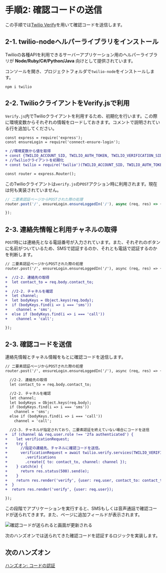 # 手順2: 確認コードの送信

この手順では[Twilio Verify](https://jp.twilio.com/verify)を用いて確認コードを送信します。

## 2-1. twilio-nodeヘルパーライブラリをインストール

Twilioの各種APIを利用できるサーバーアプリケーション用のヘルパーライブラリが __Node/Ruby/C#/Python/Java__ 向けとして提供されています。

コンソールを開き、プロジェクトフォルダで`twilio-node`をインストールします。

```
npm i twilio
```

## 2-2. TwilioクライアントをVerify.jsで利用

`Verify.js`内でTwilioクライアントを利用するため、初期化を行います。この際に環境変数からそれぞれの情報をロードしておきます。コメントで説明されている行を追加してください。

```diff
const express = require('express');
const ensureLogin = require('connect-ensure-login');

+ //環境変数から値を取得
+ const {TWILIO_ACCOUNT_SID, TWILIO_AUTH_TOKEN, TWILIO_VERIFICATION_SID} = process.env;
+ //Twilioクライアントを初期化
+ const twilio = require('twilio')(TWILIO_ACCOUNT_SID, TWILIO_AUTH_TOKEN);

const router = express.Router();
```

このTwilioクライアントは`verify.js`の`POST`アクション時に利用されます。現在は何も実装されていません。

```js
// 二要素認証ページからPOSTされた際の処理
router.post('/', ensureLogin.ensureLoggedIn('/'), async (req, res) => {

});
```

## 2-3. 連絡先情報と利用チャネルの取得

`POST`時には連絡先となる電話番号が入力されています。また、それぞれのボタンに名前がついているため、SMSで認証するのか、それとも電話で認証するのかを判断します。

```diff
// 二要素認証ページからPOSTされた際の処理
router.post('/', ensureLogin.ensureLoggedIn('/'), async (req, res) => {

+  //2-2. 連絡先の取得
+  let contact_to = req.body.contact_to;
+
+  //2-2. チャネルを確認
+  let channel;
+  let bodyKeys = Object.keys(req.body);
+  if (bodyKeys.find(i => i === 'sms'))
+    channel = 'sms';
+  else if (bodyKeys.find(i => i === 'call'))
+    channel = 'call';

});
```

## 2-3. 確認コードを送信

連絡先情報とチャネル情報をもとに確認コードを送信します。

```diff
// 二要素認証ページからPOSTされた際の処理
router.post('/', ensureLogin.ensureLoggedIn('/'), async (req, res) => {

  //2-2. 連絡先の取得
  let contact_to = req.body.contact_to;

  //2-2. チャネルを確認
  let channel;
  let bodyKeys = Object.keys(req.body);
  if (bodyKeys.find(i => i === 'sms'))
    channel = 'sms';
  else if (bodyKeys.find(i => i === 'call'))
    channel = 'call';

  //2-3. チャネルが指定されており、二要素認証を終えていない場合にコードを送信
+  if (channel && req.user.role !== '2fa authenticated') {
+    let verificationRequest;
+    try {
+      //指定の連絡先、チャネルに確認コードを送信。
+      verificationRequest = await twilio.verify.services(TWILIO_VERIFICATION_SID)
+        .verifications
+        .create({ to: contact_to, channel: channel });
+    } catch(e) {
+      return res.status(500).send(e);
+    }
+    return res.render('verify', {user: req.user, contact_to: contact_to});
+  }
+  return res.render('verify', {user: req.user});

});
```

この段階でアプリケーションを実行すると、SMSもしくは音声通話で確認コードが送られてきます。また、ページに追加フィールドが表示されます。

![確認コードが送られると画面が更新される](../assets/03-verification-sent.png)

次のハンズオンでは送られてきた確認コードを認証するロジックを実装します。

## 次のハンズオン

[ハンズオン: コードの認証](../04-Verify-2FA-Code/00-Overview.md)


